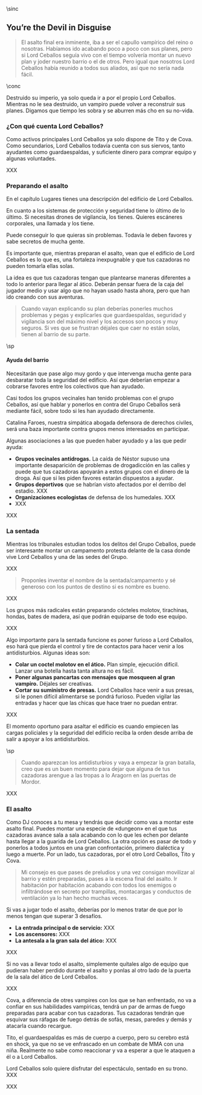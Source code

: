 \sinc

## You’re the Devil in Disguise

> El asalto final era inminente, iba a ser el capullo vampírico del reino o nosotras. Habíamos ido acabando poco a poco con sus planes, pero si Lord Ceballos seguía vivo con el tiempo volvería montar un nuevo plan y joder nuestro barrio o el de otros. Pero igual que nosotros Lord Ceballos había reunido a todos sus aliados, así que no sería nada fácil.

\conc

Destruido su imperio, ya solo queda ir a por el propio Lord Ceballos. Mientras no le sea destruido, un vampiro puede volver a reconstruir sus planes. Digamos que tiempo les sobra y se aburren más cho en su no-vida.

### ¿Con qué cuenta Lord Ceballos?

Como activos principales Lord Ceballos ya solo dispone de Tito y de Cova. Como secundarios, Lord Ceballos todavía cuenta con sus siervos, tanto ayudantes como guardaespaldas, y suficiente dinero para comprar equipo y algunas voluntades.

XXX

### Preparando el asalto

En el capítulo Lugares tienes una descripción del edificio de Lord Ceballos.

En cuanto a los sistemas de protección y seguridad tiene lo último de lo último. Si necesitas drones de vigilancia, los tienes. Quieres escáneres corporales, una llamada y los tiene. 

Puede conseguir lo que quieras sin problemas. Todavía le deben favores y sabe secretos de mucha gente.

Es importante que, mientras preparan el asalto, vean que el edificio de Lord Ceballos es lo que es, una fortaleza inexpugnable y que tus cazadoras no pueden tomarla ellas solas.

La idea es que tus cazadoras tengan que plantearse maneras diferentes a todo lo anterior para llegar al ático. Deberán pensar fuera de la caja del jugador medio y usar algo que no hayan usado hasta ahora, pero que han ido creando con sus aventuras.

> Cuando vayan explicando su plan deberías ponerles muchos problemas y pegas y explicarles que guardaespaldas, seguridad y vigilancia son del máximo nivel y los accesos son pocos y muy seguros. Si ves que se frustran déjales que caer no están solas, tienen al barrio de su parte.

\sp

#### Ayuda del barrio

Necesitarán que pase algo muy gordo y que intervenga mucha gente para desbaratar toda la seguridad del edificio. Así que deberían empezar a cobrarse favores entre los colectivos que han ayudado.

Casi todos los grupos vecinales han tenido problemas con el grupo Ceballos, así que hablar y ponerlos en contra del Grupo Ceballos será mediante fácil, sobre todo si les han ayudado directamente.

Catalina Faroes, nuestra simpática abogada defensora de derechos civiles, será una baza importante contra grupos menos interesados en participar.

Algunas asociaciones a las que pueden haber ayudado y a las que pedir ayuda:

* **Grupos vecinales antidrogas.** La caída de Néstor supuso una importante desaparición de problemas de drogadicción en las calles y puede que tus cazadoras apoyarán a estos grupos con el dinero de la droga. Así que si les piden favores estarán dispuestos a ayudar.
* **Grupos deportivos** que se habrían visto afectados por el derribo del estadio. XXX
* **Organizaciones ecologistas** de defensa de los humedales. XXX
* XXX

XXX

### La sentada

Mientras los tribunales estudian todos los delitos del Grupo Ceballos, puede ser interesante montar un campamento protesta delante de la casa donde vive Lord Ceballos y una de las sedes del Grupo.

XXX

> Proponles inventar el nombre de la sentada/campamento y sé generoso con los puntos de destino si es nombre es bueno.

XXX

Los grupos más radicales están preparando cócteles molotov, tirachinas, hondas, bates de madera, así que podrán equiparse de todo ese equipo.

XXX

Algo importante para la sentada funcione es poner furioso a Lord Ceballos, eso hará que pierda el control y tire de contactos para hacer venir a los antidisturbios. Algunas ideas son:

* **Colar un coctel molotov en el ático.** Plan simple, ejecución difícil. Lanzar una botella hasta tanta altura no es fácil.
* **Poner algunas pancartas con mensajes** **que mosqueen al gran vampiro.** Déjales ser creativas.
* **Cortar su suministro de presas.** Lord Ceballos hace venir a sus presas, si le ponen difícil alimentarse se pondrá furioso. Pueden vigilar las entradas y hacer que las chicas que hace traer no puedan entrar.

XXX

El momento oportuno para asaltar el edificio es cuando empiecen las cargas policiales y la seguridad del edificio reciba la orden desde arriba de salir a apoyar a los antidisturbios.

\sp

> Cuando aparezcan los antidisturbios y vaya a empezar la gran batalla, creo que es un buen momento para dejar que alguna de tus cazadoras arengue a las tropas a lo Aragorn en las puertas de Mordor.

XXX

### El asalto

Como DJ conoces a tu mesa y tendrás que decidir como vas a montar este asalto final. Puedes montar una especie de «dungeon» en el que tus cazadoras avance sala a sala acabando con lo que les echen por delante hasta llegar a la guarida de Lord Ceballos. La otra opción es pasar de todo y ponerlos a todos juntos en una gran confrontación, primero dialéctica y luego a muerte. Por un lado, tus cazadoras, por el otro Lord Ceballos, Tito y Cova.

> Mi consejo es que pases de preludios y una vez consigan movilizar al barrio y estén preparadas, pases a la escena final del asalto. Ir habitación por habitación acabando con todos los enemigos o infiltrándose en secreto por trampillas, montacargas y conductos de ventilación ya lo han hecho muchas veces.

Si vas a jugar todo el asalto, deberías por lo menos tratar de que por lo menos tengan que superar 3 desafíos.

* **La entrada principal o de servicio:** XXX
* **Los ascensores:** XXX
* **La antesala a la gran sala del ático:** XXX

XXX 

Si no vas a llevar todo el asalto, simplemente quítales algo de equipo que pudieran haber perdido durante el asalto y ponlas al otro lado de la puerta de la sala del ático de Lord Ceballos.

XXX

Cova, a diferencia de otres vampires con los que se han enfrentado, no va a confiar en sus habilidades vampíricas, tendrá un par de armas de fuego preparadas para acabar con tus cazadoras. Tus cazadoras tendrán que esquivar sus ráfagas de fuego detrás de sofás, mesas, paredes y demás y atacarla cuando recargue.

Tito, el guardaespaldas es más de cuerpo a cuerpo, pero su cerebro está en shock, ya que no se ve enfrascado en un combate de MMA con una niña. Realmente no sabe como reaccionar y va a esperar a que le ataquen a él o a Lord Ceballos.

Lord Ceballos solo quiere disfrutar del espectáculo, sentado en su trono. XXX

XXX
